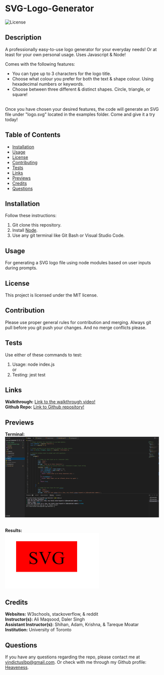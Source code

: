 # SVG-Logo-Generator

![License](https://img.shields.io/badge/license-MIT-brightgreen.svg)

## Description
A professionally easy-to-use logo generator for your everyday needs! Or at least for your own personal usage. Uses Javascript & Node! <br>

Comes with the following features: <br>
* You can type up to 3 characters for the logo title. <br>
* Choose what colour you prefer for both the text & shape colour. Using hexadecimal numbers or keywords.<br>
* Choose between three different & distinct shapes. Circle, triangle, or square!<br>
<br>
Once you have chosen your desired features, the code will generate an SVG file under "logo.svg" located in the examples folder. Come and give it a try today!<br>
  
## Table of Contents
- [Installation](#installation)
- [Usage](#usage)
- [License](#license)
- [Contributing](#contribution)
- [Tests](#tests)
- [Links](#links)
- [Previews](#previews)
- [Credits](#credits)
- [Questions](#questions)
  
## Installation
Follow these instructions: <br>
1. Git clone this repository. <br>
2. Install [Node](https://nodejs.org/en). <br>
3. Use any git terminal like Git Bash or Visual Studio Code.
  
## Usage
For generating a SVG logo file using node modules based on user inputs during prompts. 
  
## License
This project is licensed under the MIT license.
  
## Contribution
Please use proper general rules for contribution and merging. Always git pull before you git push your changes. And no merge conflicts please.
  
## Tests
Use either of these commands to test: <br>
1. Usage: node index.js <br>
or <br>
2. Testing: jest test <br>

## Links
**Walkthrough:** [Link to the walkthrough video!](https://drive.google.com/file/d/1I41Uhx6Qu_3yGIYgeDJkfVGyIPdYViXu/view) <br>
**Github Repo:** [Link to Github repository!](https://github.com/Heaveness/SVG-Logo-Generator) <br>

## Previews
**Terminal:** <br>
![Terminal Preview Image 1](assets/images/Terminal-Preview-1.png) <br>
<br>

**Results:** <br>
![Terminal Preview Image 2](assets/images/Terminal-Preview-2.png) <br>

## Credits
**Websites:** W3schools, stackoverflow, & reddit <br>
**Instructor(s):** Ali Maqsood, Daler Singh <br>
**Assistant Instructor(s):** Shihan, Adam, Krishna, & Tareque Moatar <br>
**Institution:** University of Toronto <br>

## Questions
If you have any questions regarding the repo, please contact me at vindictuslbp@gmail.com. Or check with me through my Github profile: [Heaveness](https://github.com/Heaveness).